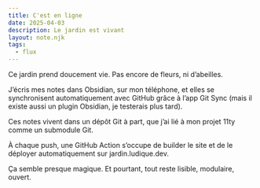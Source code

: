 ```yaml
---
title: C'est en ligne
date: 2025-04-03
description: Le jardin est vivant
layout: note.njk
tags:
  - flux
---
```

Ce jardin prend doucement vie.
Pas encore de fleurs, ni d’abeilles.

J’écris mes notes dans Obsidian, sur mon téléphone, et elles se synchronisent automatiquement avec GitHub grâce à l’app Git Sync (mais il existe aussi un plugin Obsidian, je testerais plus tard).


Ces notes vivent dans un dépôt Git à part, que j’ai lié à mon projet 11ty comme un submodule Git.

À chaque push, une GitHub Action s’occupe de builder le site et de le déployer automatiquement sur jardin.ludique.dev.

Ça semble presque magique. Et pourtant, tout reste lisible, modulaire, ouvert.